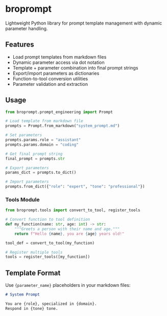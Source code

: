 # broprompt

Lightweight Python library for prompt template management with dynamic parameter handling.

## Features

- Load prompt templates from markdown files
- Dynamic parameter access via dot notation
- Template + parameter combination into final prompt strings
- Export/import parameters as dictionaries
- Function-to-tool conversion utilities
- Parameter validation and extraction

## Usage

```python
from broprompt.prompt_engineering import Prompt

# Load template from markdown file
prompts = Prompt.from_markdown("system_prompt.md")

# Set parameters
prompts.params.role = "assistant"
prompts.params.domain = "coding"

# Get final prompt string
final_prompt = prompts.str

# Export parameters
params_dict = prompts.to_dict()

# Import parameters
prompts.from_dict({"role": "expert", "tone": "professional"})
```

### Tools Module

```python
from broprompt.tools import convert_to_tool, register_tools

# Convert function to tool definition
def my_function(name: str, age: int) -> str:
    """Greets a person with their name and age."""
    return f"Hello {name}, you are {age} years old!"

tool_def = convert_to_tool(my_function)

# Register multiple tools
tools = register_tools([my_function])
```

## Template Format

Use `{parameter_name}` placeholders in your markdown files:

```markdown
# System Prompt

You are {role}, specialized in {domain}.
Respond in {tone} tone.
```
